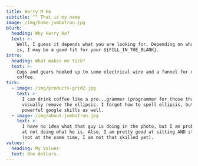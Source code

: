 ```yaml
---
title: Harry M Ho
subtitle: ^^ That is my name
image: /img/home-jumbotron.jpg
blurb:
  heading: Why Harry Ho?
  text: >-
    Well, I guess it depends what you are looking for. Depending on what that
    is, I may be a good fit for your ${FILL_IN_THE_BLANK}.
intro:
  heading: What makes me tick?
  text: >-
    Cogs and gears hooked up to some electrical wire and a funnel for my
    coffee.
tick:
  - image: /img/products-grid2.jpg
    text: >-
      I can drink coffee like a pro...grammer (programmer for those that cannot
      visually remove the ellipsis. I forgot how to spell ellipsis, but I have
      powerful google skills as well.
  - image: /img/about-jumbotron.jpg
    text: >-
      I have no idea what that guy is doing in the photo, but I am probably good
      at not doing what he is. Also, I am pretty good at sitting AND standing
      (not at the same time, I am not that skilled yet).
values:
  heading: My Values
  text: One dollars.
---
```

